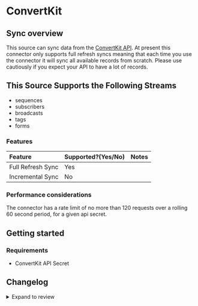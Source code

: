 # ConvertKit

## Sync overview

This source can sync data from the [ConvertKit API](https://developers.convertkit.com/#getting-started). At present this connector only supports full refresh syncs meaning that each time you use the connector it will sync all available records from scratch. Please use cautiously if you expect your API to have a lot of records.

## This Source Supports the Following Streams

- sequences
- subscribers
- broadcasts
- tags
- forms

### Features

| Feature           | Supported?\(Yes/No\) | Notes |
| :---------------- | :------------------- | :---- |
| Full Refresh Sync | Yes                  |       |
| Incremental Sync  | No                   |       |

### Performance considerations

The connector has a rate limit of no more than 120 requests over a rolling 60 second period, for a given api secret.

## Getting started

### Requirements

- ConvertKit API Secret

## Changelog

<details>
  <summary>Expand to review</summary>

| Version | Date       | Pull Request                                             | Subject        |
| :------ | :--------- | :------------------------------------------------------- | :------------- |
| 0.2.2 | 2024-10-28 | [47619](https://github.com/airbytehq/airbyte/pull/47619) | Update dependencies |
| 0.2.1 | 2024-08-16 | [44196](https://github.com/airbytehq/airbyte/pull/44196) | Bump source-declarative-manifest version |
| 0.2.0 | 2024-08-15 | [44161](https://github.com/airbytehq/airbyte/pull/44161) | Refactor connector to manifest-only format |
| 0.1.14 | 2024-08-12 | [43803](https://github.com/airbytehq/airbyte/pull/43803) | Update dependencies |
| 0.1.13 | 2024-08-10 | [43503](https://github.com/airbytehq/airbyte/pull/43503) | Update dependencies |
| 0.1.12 | 2024-08-03 | [43237](https://github.com/airbytehq/airbyte/pull/43237) | Update dependencies |
| 0.1.11 | 2024-07-27 | [42643](https://github.com/airbytehq/airbyte/pull/42643) | Update dependencies |
| 0.1.10 | 2024-07-20 | [42363](https://github.com/airbytehq/airbyte/pull/42363) | Update dependencies |
| 0.1.9 | 2024-07-13 | [41742](https://github.com/airbytehq/airbyte/pull/41742) | Update dependencies |
| 0.1.8 | 2024-07-10 | [41405](https://github.com/airbytehq/airbyte/pull/41405) | Update dependencies |
| 0.1.7 | 2024-07-09 | [41272](https://github.com/airbytehq/airbyte/pull/41272) | Update dependencies |
| 0.1.6 | 2024-07-06 | [40860](https://github.com/airbytehq/airbyte/pull/40860) | Update dependencies |
| 0.1.5 | 2024-06-25 | [40282](https://github.com/airbytehq/airbyte/pull/40282) | Update dependencies |
| 0.1.4 | 2024-06-22 | [39989](https://github.com/airbytehq/airbyte/pull/39989) | Update dependencies |
| 0.1.3 | 2024-06-17 | [39505](https://github.com/airbytehq/airbyte/pull/39505) | Make compatible with builder |
| 0.1.2 | 2024-06-06 | [39299](https://github.com/airbytehq/airbyte/pull/39299) | [autopull] Upgrade base image to v1.2.2 |
| 0.1.1 | 2024-05-21 | [38492](https://github.com/airbytehq/airbyte/pull/38492) | [autopull] base image + poetry + up_to_date |
| 0.1.0 | 2022-10-25 | [18455](https://github.com/airbytehq/airbyte/pull/18455) | Initial commit |

</details>
